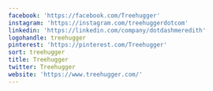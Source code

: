 ```yaml
---
facebook: 'https://facebook.com/Treehugger'
instagram: 'https://instagram.com/treehuggerdotcom'
linkedin: 'https://linkedin.com/company/dotdashmeredith'
logohandle: treehugger
pinterest: 'https://pinterest.com/Treehugger'
sort: treehugger
title: Treehugger
twitter: Treehugger
website: 'https://www.treehugger.com/'
---
```

